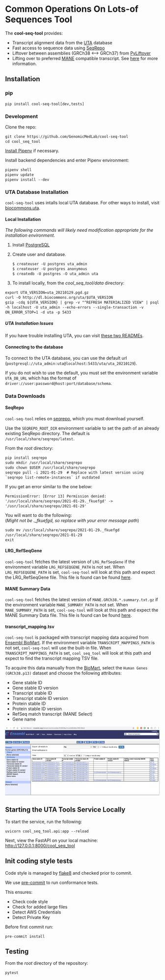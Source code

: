 # **C**ommon **O**perations **O**n **L**ots-of **Seq**uences Tool

The **cool-seq-tool** provides:

  - Transcript alignment data from the [UTA](https://github.com/biocommons/uta) database
  - Fast access to sequence data using [SeqRepo](https://github.com/biocommons/biocommons.seqrepo)
  - Liftover between assemblies (GRCh38 <--> GRCh37) from [PyLiftover](https://github.com/konstantint/pyliftover)
  - Lifting over to preferred [MANE](https://www.ncbi.nlm.nih.gov/refseq/MANE/) compatible transcript. See [here](docs/TranscriptSelectionPriority.md) for more information.

## Installation

### pip

```commandline
pip install cool-seq-tool[dev,tests]
```

### Development

Clone the repo:

```commandline
git clone https://github.com/GenomicMedLab/cool-seq-tool
cd cool_seq_tool
```

[Install Pipenv](https://pipenv-fork.readthedocs.io/en/latest/#install-pipenv-today) if necessary.

Install backend dependencies and enter Pipenv environment:

```commandline
pipenv shell
pipenv update
pipenv install --dev
```

### UTA Database Installation

`cool-seq-tool` uses intalls local UTA database. For other ways to install, visit [biocommons.uta](https://github.com/biocommons/uta).

#### Local Installation

_The following commands will likely need modification appropriate for the installation environment._
1. Install [PostgreSQL](https://www.postgresql.org/)
2. Create user and database.

    ```
    $ createuser -U postgres uta_admin
    $ createuser -U postgres anonymous
    $ createdb -U postgres -O uta_admin uta
    ```

3. To install locally, from the _cool_seq_tool/data_ directory:
```
export UTA_VERSION=uta_20210129.pgd.gz
curl -O http://dl.biocommons.org/uta/$UTA_VERSION
gzip -cdq ${UTA_VERSION} | grep -v "^REFRESH MATERIALIZED VIEW" | psql -h localhost -U uta_admin --echo-errors --single-transaction -v ON_ERROR_STOP=1 -d uta -p 5433
```

##### UTA Installation Issues
If you have trouble installing UTA, you can visit [these two READMEs](https://github.com/ga4gh/vrs-python/tree/main/docs/setup_help).

#### Connecting to the database

To connect to the UTA database, you can use the default url (`postgresql://uta_admin:uta@localhost:5433/uta/uta_20210129`).

If you do not wish to use the default, you must set the environment variable `UTA_DB_URL` which has the format of `driver://user:password@host:port/database/schema`.

### Data Downloads

#### SeqRepo
`cool-seq-tool` relies on [seqrepo](https://github.com/biocommons/biocommons.seqrepo), which you must download yourself.

Use the `SEQREPO_ROOT_DIR` environment variable to set the path of an already existing SeqRepo directory. The default is `/usr/local/share/seqrepo/latest`.

From the _root_ directory:
```
pip install seqrepo
sudo mkdir /usr/local/share/seqrepo
sudo chown $USER /usr/local/share/seqrepo
seqrepo pull -i 2021-01-29  # Replace with latest version using `seqrepo list-remote-instances` if outdated
```

If you get an error similar to the one below:
```
PermissionError: [Error 13] Permission denied: '/usr/local/share/seqrepo/2021-01-29._fkuefgd' -> '/usr/local/share/seqrepo/2021-01-29'
```

You will want to do the following:\
(*Might not be ._fkuefgd, so replace with your error message path*)
```console
sudo mv /usr/local/share/seqrepo/2021-01-29._fkuefgd /usr/local/share/seqrepo/2021-01-29
exit
```

#### LRG_RefSeqGene

`cool-seq-tool` fetches the latest version of `LRG_RefSeqGene` if the environment variable `LRG_REFSEQGENE_PATH` is not set. When `LRG_REFSEQGENE_PATH` is set, `cool-seq-tool` will look at this path and expect the LRG_RefSeqGene file. This file is found can be found [here](https://ftp.ncbi.nlm.nih.gov/refseq/H_sapiens/RefSeqGene).

#### MANE Summary Data

`cool-seq-tool` fetches the latest version of `MANE.GRCh38.*.summary.txt.gz` if the environment variable `MANE_SUMMARY_PATH` is not set. When `MANE_SUMMARY_PATH` is set, `cool-seq-tool` will look at this path and expect the MANE Summary Data file. This file is found can be found [here](https://ftp.ncbi.nlm.nih.gov/refseq/MANE/MANE_human/current/).

#### transcript_mapping.tsv
`cool-seq-tool` is packaged with transcript mapping data acquired from [Ensembl BioMart](http://www.ensembl.org/biomart/martview). If the environment variable `TRANSCRIPT_MAPPINGS_PATH` is not set, `cool-seq-tool` will use the built-in file. When `TRANSCRIPT_MAPPINGS_PATH` is set, `cool_seq_tool` will look at this path and expect to find the transcript mapping TSV file.

To acquire this data manually from the [BioMart](https://www.ensembl.org/biomart/martview), select the `Human Genes (GRCh38.p13)` dataset and choose the following attributes:

* Gene stable ID
* Gene stable ID version
* Transcript stable ID
* Transcript stable ID version
* Protein stable ID
* Protein stable ID version
* RefSeq match transcript (MANE Select)
* Gene name

![image](biomart.png)

## Starting the UTA Tools Service Locally

To start the service, run the following:

```commandline
uvicorn cool_seq_tool.api:app --reload
```

Next, view the FastAPI on your local machine: http://127.0.0.1:8000/cool_seq_tool

## Init coding style tests
Code style is managed by [flake8](https://github.com/PyCQA/flake8) and checked prior to commit.

We use [pre-commit](https://pre-commit.com/#usage) to run conformance tests.

This ensures:

* Check code style
* Check for added large files
* Detect AWS Credentials
* Detect Private Key

Before first commit run:

```
pre-commit install
```

## Testing
From the _root_ directory of the repository:
```
pytest
```
